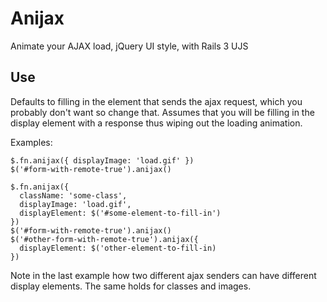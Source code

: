 # Anijax

Animate your AJAX load, jQuery UI style, with Rails 3 UJS

## Use

Defaults to filling in the element that sends the ajax request,
which you probably don't want so change that. Assumes that you
will be filling in the display element with a response thus
wiping out the loading animation.

Examples:

    $.fn.anijax({ displayImage: 'load.gif' })
    $('#form-with-remote-true').anijax()

    $.fn.anijax({ 
      className: 'some-class',
      displayImage: 'load.gif', 
      displayElement: $('#some-element-to-fill-in')  
    })
    $('#form-with-remote-true').anijax()
    $('#other-form-with-remote-true').anijax({ 
      displayElement: $('other-element-to-fill-in) 
    })

Note in the last example how two different ajax senders
can have different display elements. The same holds for classes
and images.
